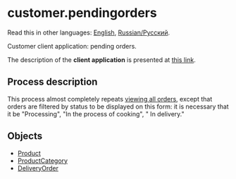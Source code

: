 # customer.pendingorders

Read this in other languages: [English](orders.md), [Russian/Русский](orders.ru.md). 

Customer client application: pending orders.

The description of the **client application** is presented at [this link](../../frontend/customerclient.md).

## Process description

This process almost completely repeats [viewing all orders](orders.md), except that orders are filtered by status to be displayed on this form: it is necessary that it be "Processing", "In the process of cooking", " In delivery."

## Objects 

- [Product](https://github.com/alexeysp11/workflow-lib/blob/main/docs/Models/Business/Products/Product.md)
- [ProductCategory](https://github.com/alexeysp11/workflow-lib/blob/main/docs/Models/Business/Products/ProductCategory.md)
- [DeliveryOrder](https://github.com/alexeysp11/workflow-lib/blob/main/docs/Models/Business/BusinessDocuments/DeliveryOrder.md)
